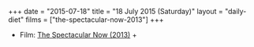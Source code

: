 +++
date = "2015-07-18"
title = "18 July 2015 (Saturday)"
layout = "daily-diet"
films = ["the-spectacular-now-2013"]
+++


* Film: [The Spectacular Now (2013)](/films/the-spectacular-now-2013) +